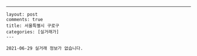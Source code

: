 ---
    layout: post
    comments: true
    title: 서울특별시 구로구
    categories: [실거래가]
    ---

    2021-06-29 실거래 정보가 없습니다.

    